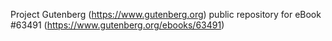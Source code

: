Project Gutenberg (https://www.gutenberg.org) public repository for
eBook #63491 (https://www.gutenberg.org/ebooks/63491)
